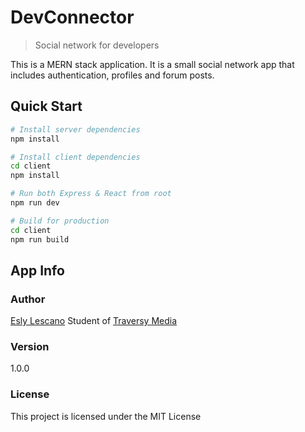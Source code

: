 # DevConnector 

> Social network for developers

This is a MERN stack application. It is a small social network app that includes authentication, profiles and forum posts.

## Quick Start



```bash
# Install server dependencies
npm install

# Install client dependencies
cd client
npm install

# Run both Express & React from root
npm run dev

# Build for production
cd client
npm run build
```

## App Info

### Author


[Esly Lescano](http://www.eslylescano.com)
Student of [Traversy Media](http://www.traversymedia.com)

### Version

1.0.0

### License

This project is licensed under the MIT License
